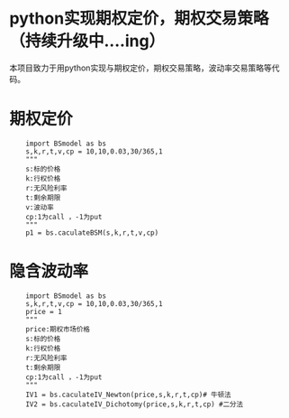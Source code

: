 # python实现期权定价，期权交易策略（持续升级中....ing）
本项目致力于用python实现与期权定价，期权交易策略，波动率交易策略等代码。
# 期权定价
        import BSmodel as bs
        s,k,r,t,v,cp = 10,10,0.03,30/365,1
        """
        s:标的价格
        k:行权价格
        r:无风险利率
        t:剩余期限
        v:波动率
        cp:1为call ，-1为put
        """
        p1 = bs.caculateBSM(s,k,r,t,v,cp)
# 隐含波动率
        import BSmodel as bs
        s,k,r,t,v,cp = 10,10,0.03,30/365,1
        price = 1
        """
        price:期权市场价格
        s:标的价格
        k:行权价格
        r:无风险利率
        t:剩余期限
        cp:1为call ，-1为put
        """
        IV1 = bs.caculateIV_Newton(price,s,k,r,t,cp)# 牛顿法
        IV2 = bs.caculateIV_Dichotomy(price,s,k,r,t,cp) #二分法
